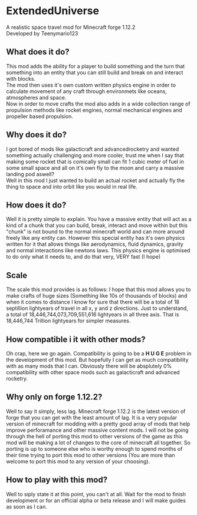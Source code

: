 # ExtendedUniverse

A realistic space travel mod for Minecraft forge 1.12.2  
Developed by Teenymario123


## What does it do?

This mod adds the ability for a player to build something and the turn that something into an entity that you can still build and break on and interact with blocks.  
The mod then uses it's own custom written physics engine in order to calculate movement of any craft through environmets like oceans, atmospheres and space.  
Now in order to move crafts the mod also adds in a wide collection range of propulsion methods like rocket engines, normal mechanical engines and propeller based propulsion.  


## Why does it do?


I got bored of mods like galacticraft and advancedrocketry and wanted something actually challenging and more cooler, trust me when I say that making some rocket that is comically small can fit 1 cubic meter of fuel in some small space and all on it's own fly to the moon and carry a massive landing pod aswell?  
Well in this mod I just wanted to build an actual rocket and actually fly the thing to space and into orbit like you would in real life.


## How does it do?


Well it is pretty simple to explain. You have a massive entity that will act as a kind of a chunk that you can build, break, interact and move within but this "chunk" is not bound to the normal minecraft world and can more around freely like any entity can. However this special entity has it's own physics written for it that allows things like aerodynamics, fluid dynamics, gravity and normal interactions like newtons laws. This physics engine is optimised to do only what it needs to, and do that very, VERY fast (I hope)


## Scale


The scale this mod provides is as follows: I hope that this mod allows you to make crafts of huge sizes (Something like 10s of thousands of blocks) and when it comes to distance I know for sure that there will be a total of 18 septillion lightyears of travel in all x, y and z directions. Just to understand, a total of 18,446,744,073,709,551,616 lightyears in all three axis. That is 18,446,744 Trillion lightyears for simpler measures. 


## How compatible i it with other mods?


Oh crap, here we go again. Compatibility is going to be a **H U G E** problem in the development of this mod. But hopefully I can get as much compatibility with as many mods that I can. Obviously there will be absplutely 0% compatibility with other space mods such as galacticraft and advanced rocketry.


## Why only on forge 1.12.2?


Well to say it simply, less lag. Minecraft forge 1.12.2 is the latest version of forge that you can get with the least amount of lag. It is a very popular version of minecraft for modding with a pretty good array of mods that help improve perforamance and other massive content mods. I will not be going through the hell of porting this mod to other versions of the game as this mod will be making a lot of changes to the core of minecraft all together. So porting is up to someone else who is worthy enough to spend months of their time trying to port this mod to other versions (You are more than welcome to port this mod to any version of your choosing).


## How to play with this mod?


Well to siply state it at this point, you can't at all. Wait for the mod to finish development or for an official alpha or beta release and I will make guides as soon as I can.
